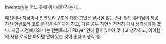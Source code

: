 Inventory는 어느 곳에 위치해야 하는가...

예전이나 지금이나 인벤토리 구조에 대한 고민은 끝나질 않는구나. 일단 튜텨님이 제공하신 인벤토리 코드 분석은 여기까지 하고, 다른 공부 하면서 천천히 다시 생각해봐야 겠다. 지금 시점에서의 나는 인벤토리가 Player 안에 들어있어야 맞다고 생각하고, 아이템의 사용 로직은 아이템 안에 있는 것이 좋다고 생각 중.